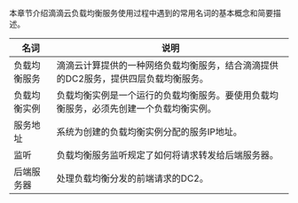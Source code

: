 本章节介绍滴滴云负载均衡服务使用过程中遇到的常用名词的基本概念和简要描述。

名词	|说明
-----|-----
负载均衡服务	|滴滴云计算提供的一种网络负载均衡服务，结合滴滴提供的DC2服务，提供四层负载均衡服务。
负载均衡实例	|负载均衡实例是一个运行的负载均衡服务。要使用负载均衡服务，必须先创建一个负载均衡实例。
服务地址	|系统为创建的负载均衡实例分配的服务IP地址。
监听	|负载均衡服务监听规定了如何将请求转发给后端服务器。
后端服务器|	处理负载均衡分发的前端请求的DC2。
